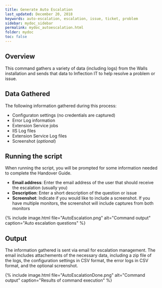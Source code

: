 ```yaml
---
title: Generate Auto Escalation
last_updated: December 20, 2018
keywords: auto-escalation, escalation, issue, ticket, problem
sidebar: mydoc_sidebar
permalink: mydoc_autoescalation.html
folder: mydoc
toc: false
---
```


## Overview

This command gathers a variety of data (including logs) from the Walls installation and sends that data to Inflection IT to help resolve a problem or issue. 

## Data Gathered

The following information gathered during this process:
* Configuraton settings (no credentials are captured)
* Error Log information
* Extension Service jobs
* IIS Log files 
* Extension Service Log files
* Screenshot (*optional*)

## Running the script

When running the script, you will be prompted for some information needed to complete the Handover Guide. 

* **Email address**: Enter the email address of the user that should receive the escalation (usually you)
* **Description**: Enter a short description of the question or issue
* **Screenshot**: Indicate if you would like to include a screenshot. If you have multiple monitors, the screenshot will include captures from both monitors

{% include image.html file="AutoEscalation.png" alt="Command output" caption="Auto escalation questions" %}

## Output 

The information gathered is sent via email for escalation management. The email includes attachements of the necessary data, including a zip file of the logs, the configuration settings in CSV format, the error logs in CSV format, and the optional screenshot.

{% include image.html file="AutoEscalationDone.png" alt="Command output" caption="Results of command execution" %}
